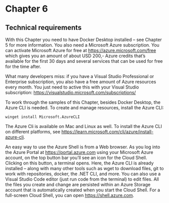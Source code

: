 # Chapter 6

## Technical requirements

With this Chapter you need to have Docker Desktop installed – see Chapter 5 for more information. You also need a Microsoft Azure subscription. You can activate Microsoft Azure for free at https://azure.microsoft.com/free which gives you an amount of about USD 200,- Azure credits that’s available for the first 30 days and several services that can be used for free for the time after.

What many developers miss: if you have a Visual Studio Professional or Enterprise subscription, you also have a free amount of Azure resources every month. You just need to active this with your Visual Studio subscription: https://visualstudio.microsoft.com/subscriptions/

To work through the samples of this Chapter, besides Docker Desktop, the Azure CLI is needed. 
To create and manage resources, install the Azure CLI:

`winget install Microsoft.AzureCLI`

The Azure Cli is available on Mac and Linux as well. To install the Azure CLI on different platforms, see https://learn.microsoft.com/cli/azure/install-azure-cli.

An easy way to use the Azure Shell is from a Web browser. As you log into the Azure Portal at https://portal.azure.com using your Microsoft Azure account, on the top button bar you’ll see an icon for the Cloud Shell. Clicking on this button, a terminal opens. Here, the Azure CLI is already installed – along with many other tools such as wget to download files, git to work with repositories, docker, the .NET CLI, and more. You can also use a Visual Studio Code editor (just run code from the terminal) to edit files. All the files you create and change are persisted within an Azure Storage account that is automatically created when you start the Cloud Shell. For a full-screen Cloud Shell, you can open https://shell.azure.com. 
